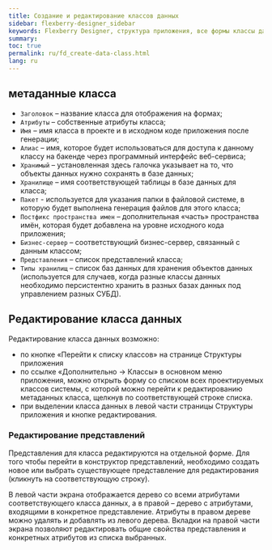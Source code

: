 ```yaml
---
title: Создание и редактирование классов данных
sidebar: flexberry-designer_sidebar
keywords: Flexberry Designer, структура приложения, все формы классы данных
summary: 
toc: true
permalink: ru/fd_create-data-class.html
lang: ru
---
```


## метаданные класса

* `Заголовок` – название класса для отображения на формах;
* `Атрибуты` – собственные атрибуты класса;
* `Имя` – имя класса в проекте и в исходном коде приложения после генерации;
* `Алиас` – имя, которое будет использоваться для доступа к данному классу на бакенде через программный интерфейс веб-сервиса;
* `Хранимый` – установленная здесь галочка указывает на то, что объекты данных нужно сохранять в базе данных;
* `Хранилище` – имя соответствующей таблицы в базе данных для класса;
* `Пакет` - используется для указания папки в файловой системе, в которую будет выполнена генерация файлов для этого класса;
* `Постфикс пространства имен` – дополнительная «часть» пространства имён, которая будет добавлена на уровне исходного кода приложения;
* `Бизнес-сервер` – соответствующий бизнес-сервер, связанный с данным классом;
* `Представления` – список представлений класса;
* `Типы хранилищ` – список баз данных для хранения объектов данных (используется для случаев, когда разные классы данных необходимо персистентно хранить в разных базах данных под управлением разных СУБД).

## Редактирование класса данных

Редактирование класса данных возможно: 
* по кнопке «Перейти к списку классов» на странице Структуры приложения
* по ссылке «Дополнительно -> Классы» в основном меню приложения, можно открыть форму со списком всех проектируемых классов системы, с которой можно перейти к редактированию метаданных класса, щелкнув по соответствующей строке списка.
* при выделении класса данных в левой части страницы Структуры приложения и кнопке редактирования.

### Редактирование представлений

Представления для класса редактируются на отдельной форме. Для того чтобы перейти в конструктор представлений, необходимо создать новое или выбрать существующее представление для редактирования (кликнуть на соответствующую строку).
 
В левой части экрана отображается дерево со всеми атрибутами соответствующего класса данных, а в правой – дерево с атрибутами, входящими в конкретное представление. Атрибуты в правом дереве можно удалять и добавлять из левого дерева. Вкладки на правой части экрана позволяют редактировать общие свойства представления и конкретных атрибутов из списка выбранных.

